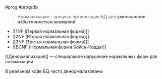 #prog #prog/db 

> Нормализация – процесс организации БД для **уменьшения избыточности и аномалий**

- [[1NF (Первая нормальная форма)]]
- [[2NF (Вторая нормальная форма)]]
- [[3NF (Третья нормальная форма)]]
- [[BCNF (Нормальная форма Бойса-Кодда)]]

[[Денормализация]] — специальное нарушение нормальных форм для оптимизации

В реальном коде БД часто денормализованы